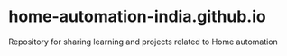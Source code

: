 # home-automation-india.github.io
Repository for sharing learning and projects related to Home automation
